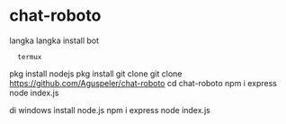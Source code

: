 # chat-roboto
langka langka install bot

      termux
pkg install nodejs
pkg install git clone
git clone https://github.com/Aguspeler/chat-roboto
cd chat-roboto
npm i express
node index.js

di windows
install node.js
npm i express
node index.js
